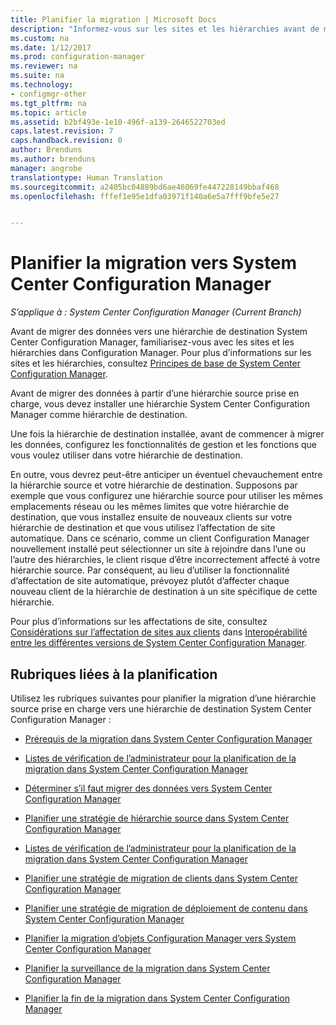 ```yaml
---
title: Planifier la migration | Microsoft Docs
description: "Informez-vous sur les sites et les hiérarchies avant de migrer des données vers une hiérarchie de destination System Center Configuration Manager."
ms.custom: na
ms.date: 1/12/2017
ms.prod: configuration-manager
ms.reviewer: na
ms.suite: na
ms.technology:
- configmgr-other
ms.tgt_pltfrm: na
ms.topic: article
ms.assetid: b2bf493e-1e10-496f-a139-2646522703ed
caps.latest.revision: 7
caps.handback.revision: 0
author: Brenduns
ms.author: brenduns
manager: angrobe
translationtype: Human Translation
ms.sourcegitcommit: a2405bc04889bd6ae46069fe447228149bbaf468
ms.openlocfilehash: fffef1e95e1dfa03971f140a6e5a7fff9bfe5e27


---
```

# <a name="plan-for-migration-to-system-center-configuration-manager"></a>Planifier la migration vers System Center Configuration Manager

*S’applique à : System Center Configuration Manager (Current Branch)*

Avant de migrer des données vers une hiérarchie de destination System Center Configuration Manager, familiarisez-vous avec les sites et les hiérarchies dans Configuration Manager. Pour plus d’informations sur les sites et les hiérarchies, consultez [Principes de base de System Center Configuration Manager](../../core/understand/fundamentals.md).  

 Avant de migrer des données à partir d’une hiérarchie source prise en charge, vous devez installer une hiérarchie System Center Configuration Manager comme hiérarchie de destination.  

 Une fois la hiérarchie de destination installée, avant de commencer à migrer les données, configurez les fonctionnalités de gestion et les fonctions que vous voulez utiliser dans votre hiérarchie de destination.  

 En outre, vous devrez peut-être anticiper un éventuel chevauchement entre la hiérarchie source et votre hiérarchie de destination. Supposons par exemple que vous configurez une hiérarchie source pour utiliser les mêmes emplacements réseau ou les mêmes limites que votre hiérarchie de destination, que vous installez ensuite de nouveaux clients sur votre hiérarchie de destination et que vous utilisez l’affectation de site automatique. Dans ce scénario, comme un client Configuration Manager nouvellement installé peut sélectionner un site à rejoindre dans l’une ou l’autre des hiérarchies, le client risque d’être incorrectement affecté à votre hiérarchie source. Par conséquent, au lieu d’utiliser la fonctionnalité d’affectation de site automatique, prévoyez plutôt d’affecter chaque nouveau client de la hiérarchie de destination à un site spécifique de cette hiérarchie.  

 Pour plus d’informations sur les affectations de site, consultez [Considérations sur l’affectation de sites aux clients](../../core/plan-design/hierarchy/interoperability-between-different-versions.md#BKMK_SupConfigSiteAssignment) dans [Interopérabilité entre les différentes versions de System Center Configuration Manager](../../core/plan-design/hierarchy/interoperability-between-different-versions.md).  

## <a name="plan-topics"></a>Rubriques liées à la planification  
 Utilisez les rubriques suivantes pour planifier la migration d’une hiérarchie source prise en charge vers une hiérarchie de destination System Center Configuration Manager :

-   [Prérequis de la migration dans System Center Configuration Manager](../../core/migration/prerequisites-for-migration.md)  

-   [Listes de vérification de l’administrateur pour la planification de la migration dans System Center Configuration Manager](../../core/migration/administrator-checklists-for-migration-planning.md)  

-   [Déterminer s’il faut migrer des données vers System Center Configuration Manager](../../core/migration/determine-whether-to-migrate-data.md)  

-   [Planifier une stratégie de hiérarchie source dans System Center Configuration Manager](../../core/migration/planning-a-source-hierarchy-strategy.md)  

-   [Listes de vérification de l’administrateur pour la planification de la migration dans System Center Configuration Manager](../../core/migration/administrator-checklists-for-migration-planning.md)  

-   [Planifier une stratégie de migration de clients dans System Center Configuration Manager](../../core/migration/planning-a-client-migration-strategy.md)  

-   [Planifier une stratégie de migration de déploiement de contenu dans System Center Configuration Manager](../../core/migration/planning-a-content-deployment-migration-strategy.md)  

-   [Planifier la migration d’objets Configuration Manager vers System Center Configuration Manager](../../core/migration/planning-for-the-migration-of-objects.md)  

-   [Planifier la surveillance de la migration dans System Center Configuration Manager](../../core/migration/planning-to-monitor-migration-activity.md)  

-   [Planifier la fin de la migration dans System Center Configuration Manager](../../core/migration/planning-to-complete-migration.md)  



<!--HONumber=Jan17_HO2-->


